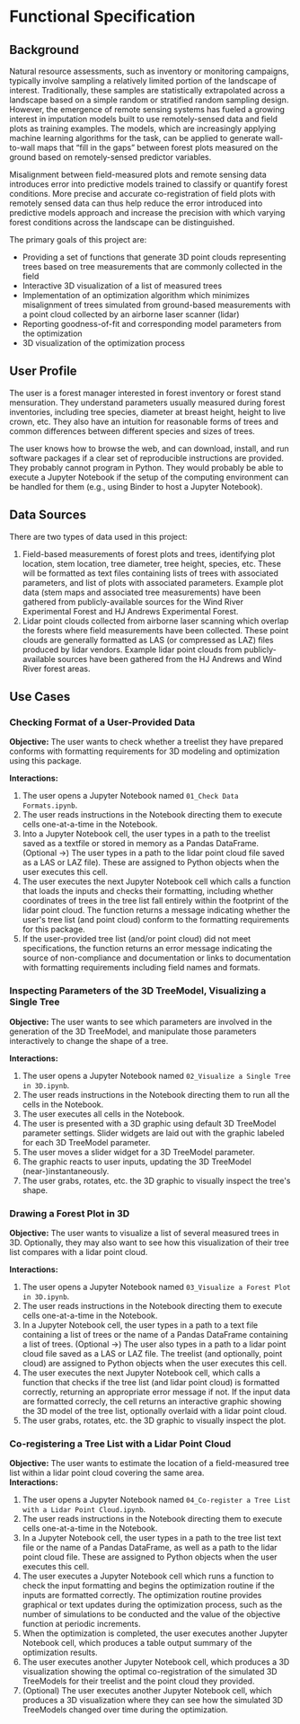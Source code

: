 # Functional Specification

## Background
Natural resource assessments, such as inventory or monitoring campaigns, typically involve sampling a relatively limited portion of the landscape of interest. Traditionally, these samples are statistically extrapolated across a landscape based on a simple random or stratified random sampling design. However, the emergence of remote sensing systems has fueled a growing interest in imputation models built to use remotely-sensed data and field plots as training examples. The models, which are increasingly applying machine learning algorithms for the task, can be applied to generate wall-to-wall maps that “fill in the gaps” between forest plots measured on the ground based on remotely-sensed predictor variables.

Misalignment between field-measured plots and remote sensing data introduces error into predictive models trained to classify or quantify forest conditions. More precise and accurate co-registration of field plots with remotely sensed data can thus help reduce the error introduced into predictive models approach and increase the precision with which varying forest conditions across the landscape can be distinguished.

The primary goals of this project are:
* Providing a set of functions that generate 3D point clouds representing trees based on tree measurements that are commonly collected in the field
* Interactive 3D visualization of a list of measured trees
* Implementation of an optimization algorithm which minimizes misalignment of trees simulated from ground-based measurements with a point cloud collected by an airborne laser scanner (lidar)
* Reporting goodness-of-fit and corresponding model parameters from the optimization
* 3D visualization of the optimization process

## User Profile
The user is a forest manager interested in forest inventory or forest stand mensuration. They understand parameters usually measured during forest inventories, including tree species, diameter at breast height, height to live crown, etc. They also have an intuition for reasonable forms of trees and common differences between different species and sizes of trees.

The user knows how to browse the web, and can download, install, and run software packages if a clear set of reproducible instructions are provided. They probably cannot program in Python. They would probably be able to execute a Jupyter Notebook if the setup of the computing environment can be handled for them (e.g., using Binder to host a Jupyter Notebook).

## Data Sources
There are two types of data used in this project:
1. Field-based measurements of forest plots and trees, identifying plot location, stem location, tree diameter, tree height, species, etc. These will be formatted as text files containing lists of trees with associated parameters, and list of plots with associated parameters. Example plot data (stem maps and associated tree measurements) have been gathered from publicly-available sources for the Wind River Experimental Forest and HJ Andrews Experimental Forest. 
2. Lidar point clouds collected from airborne laser scanning which overlap the forests where field measurements have been collected. These point clouds are generally formatted as LAS (or compressed as LAZ) files produced by lidar vendors. Example lidar point clouds from publicly-available sources have been gathered from the HJ Andrews and Wind River forest areas.

## Use Cases
### Checking Format of a User-Provided Data
**Objective:** The user wants to check whether a treelist they have prepared conforms with formatting requirements for 3D modeling and optimization using this package.  

**Interactions:**  
1. The user opens a Jupyter Notebook named `01_Check Data Formats.ipynb`. 
2. The user reads instructions in the Notebook directing them to execute cells one-at-a-time in the Notebook.
3. Into a Jupyter Notebook cell, the user types in a path to the treelist saved as a textfile or stored in memory as a Pandas DataFrame. (Optional ->) The user types in a path to the lidar point cloud file saved as a LAS or LAZ file). These are assigned to Python objects when the user executes this cell.
4. The user executes the next Jupyter Notebook cell which calls a function that loads the inputs and checks their formatting, including whether coordinates of trees in the tree list fall entirely within the footprint of the lidar point cloud. The function returns a message indicating whether the user's tree list (and point cloud) conform to the formatting requirements for this package.
5. If the user-provided tree list (and/or point cloud) did not meet specifications, the function returns an error message indicating the source of non-compliance and documentation or links to documentation with formatting requirements including field names and formats. 

### Inspecting Parameters of the 3D TreeModel, Visualizing a Single Tree
**Objective:** The user wants to see which parameters are involved in the generation of the 3D TreeModel, and manipulate those parameters interactively to change the shape of a tree.  

**Interactions:**  
1. The user opens a Jupyter Notebook named `02_Visualize a Single Tree in 3D.ipynb`. 
2. The user reads instructions in the Notebook directing them to run all the cells in the Notebook.
3. The user executes all cells in the Notebook.
4. The user is presented with a 3D graphic using default 3D TreeModel parameter settings. Slider widgets are laid out with the graphic labeled for each 3D TreeModel parameter.
5. The user moves a slider widget for a 3D TreeModel parameter.
6. The graphic reacts to user inputs, updating the 3D TreeModel (near-)instantaneously.
6. The user grabs, rotates, etc. the 3D graphic to visually inspect the tree's shape.

### Drawing a Forest Plot in 3D
**Objective:** The user wants to visualize a list of several measured trees in 3D.  Optionally, they may also want to see how this visualization of their tree list compares with a lidar point cloud.

**Interactions:**  
1. The user opens a Jupyter Notebook named `03_Visualize a Forest Plot in 3D.ipynb`.
2. The user reads instructions in the Notebook directing them to execute cells one-at-a-time in the Notebook.
3. In a Jupyter Notebook cell, the user types in a path to a text file containing a list of trees or the name of a Pandas DataFrame containing a list of trees. (Optional ->) The user also types in a path to a lidar point cloud file saved as a LAS or LAZ file. The treelist (and optionally, point cloud) are assigned to Python objects when the user executes this cell.
4. The user executes the next Jupyter Notebook cell, which calls a function that checks if the tree list (and lidar point cloud) is formatted correctly, returning an appropriate error message if not. If the input data are formatted correcly, the cell returns an  interactive graphic showing the 3D model of the tree list, optionally overlaid with a lidar point cloud. 
5. The user grabs, rotates, etc. the 3D graphic to visually inspect the plot. 

### Co-registering a Tree List with a Lidar Point Cloud
**Objective:** The user wants to estimate the location of a field-measured tree list within a lidar point cloud covering the same area.  
**Interactions:**  
1. The user opens a Jupyter Notebook named `04_Co-register a Tree List with a Lidar Point Cloud.ipynb`. 
2. The user reads instructions in the Notebook directing them to execute cells one-at-a-time in the Notebook.
3. In a Jupyter Notebook cell, the user types in a path to the tree list text file or the name of a Pandas DataFrame, as well as a path to the lidar point cloud file. These are assigned to Python objects when the user executes this cell.
4. The user executes a Jupyter Notebook cell which runs a function to check the input formatting and begins the optimization routine if the inputs are formatted correctly. The optimization routine provides graphical or text updates during the optimization process, such as the number of simulations to be conducted and the value of the objective function at periodic increments.
5. When the optimization is completed, the user executes another Jupyter Notebook cell, which produces a table output summary of the optimization results.
6. The user executes another Jupyter Notebook cell, which produces a 3D visualization showing the optimal co-registration of the simulated 3D TreeModels for their treelist and the point cloud they provided.
7. (Optional) The user executes another Jupyter Notebook cell, which produces a 3D visualization where they can see how the simulated 3D TreeModels changed over time during the optimization.
